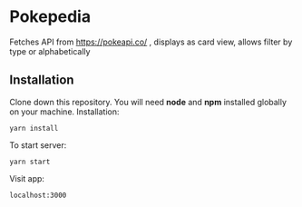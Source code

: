 # Pokepedia

Fetches API from https://pokeapi.co/ , displays as card view, allows filter by type or alphabetically

## Installation
Clone down this repository. You will need **node** and **npm** installed globally on your machine.
Installation:

    yarn install

To start server:

    yarn start


Visit app:

    localhost:3000